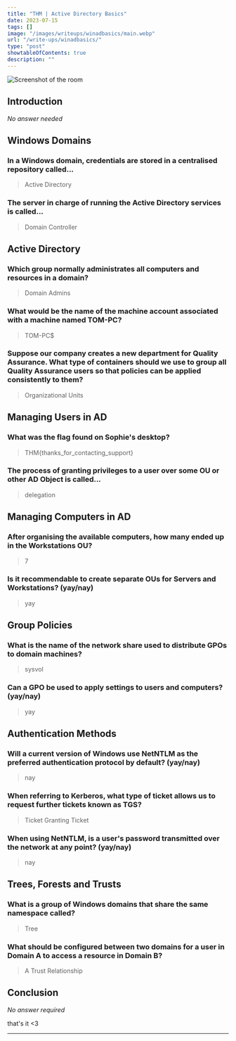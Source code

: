 ```yaml
---
title: "THM | Active Directory Basics"
date: 2023-07-15
tags: []
image: "/images/writeups/winadbasics/main.webp"
url: "/write-ups/winadbasics/"
type: "post"
showtableOfContents: true
description: ""
---
```


![Screenshot of the room](/img/write-ups/2023/cyberthreatintel/main.png)

## Introduction
*No answer needed*


## Windows Domains
### In a Windows domain, credentials are stored in a centralised repository called...
> Active Directory

### The server in charge of running the Active Directory services is called...
> Domain Controller

## Active Directory
### Which group normally administrates all computers and resources in a domain?
> Domain Admins

### What would be the name of the machine account associated with a machine named TOM-PC?
> TOM-PC$

### Suppose our company creates a new department for Quality Assurance. What type of containers should we use to group all Quality Assurance users so that policies can be applied consistently to them?
> Organizational Units

## Managing Users in AD
### What was the flag found on Sophie's desktop?
> THM{thanks_for_contacting_support}

### The process of granting privileges to a user over some OU or other AD Object is called...
> delegation

## Managing Computers in AD
### After organising the available computers, how many ended up in the Workstations OU?
> 7

### Is it recommendable to create separate OUs for Servers and Workstations? (yay/nay)
> yay

## Group Policies
### What is the name of the network share used to distribute GPOs to domain machines?
> sysvol

### Can a GPO be used to apply settings to users and computers? (yay/nay)
> yay

## Authentication Methods
### Will a current version of Windows use NetNTLM as the preferred authentication protocol by default? (yay/nay)
> nay

### When referring to Kerberos, what type of ticket allows us to request further tickets known as TGS?
> Ticket Granting Ticket

### When using NetNTLM, is a user's password transmitted over the network at any point? (yay/nay)
> nay

##  Trees, Forests and Trusts
### What is a group of Windows domains that share the same namespace called?
> Tree

### What should be configured between two domains for a user in Domain A to access a resource in Domain B?
> A Trust Relationship

## Conclusion 
*No answer required*

that's it <3

---

  